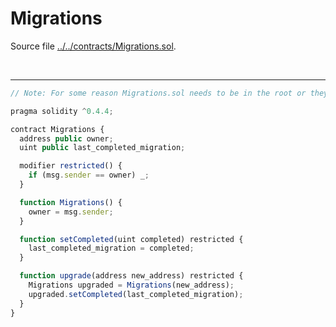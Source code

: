 # Migrations

Source file [../../contracts/Migrations.sol](../../contracts/Migrations.sol).

<br />

<hr />

```javascript
// Note: For some reason Migrations.sol needs to be in the root or they run everytime

pragma solidity ^0.4.4;

contract Migrations {
  address public owner;
  uint public last_completed_migration;

  modifier restricted() {
    if (msg.sender == owner) _;
  }

  function Migrations() {
    owner = msg.sender;
  }

  function setCompleted(uint completed) restricted {
    last_completed_migration = completed;
  }

  function upgrade(address new_address) restricted {
    Migrations upgraded = Migrations(new_address);
    upgraded.setCompleted(last_completed_migration);
  }
}

```
